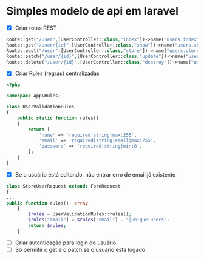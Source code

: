 # Simples modelo de api em laravel

- [x]  Criar rotas REST

```php
Route::get("/user",[UserController::class,"index"])->name("users.index");
Route::get("/user/{id}",[UserController::class,"show"])->name("users.show");
Route::post("/user",[UserController::class,"store"])->name("users.store");
Route::patch("/user/{id}",[UserController::class,"update"])->name("users.update");
Route::delete("/user/{id}",[UserController::class,"destroy"])->name("users.destroy");
```

- [x]  Criar Rules (regras) centralizadas

```php
<?php

namespace App\Rules;

class UserValidationRules
{
    public static function rules()
    {
        return [
            'name' => 'required|string|max:255',
            'email' => 'required|string|email|max:255',
            'password' => 'required|string|min:8',
        ];
    }
}

```

- [x]  Se o usuário está editando, não entrar erro de email já existente

```php
class StoreUserRequest extends FormRequest
{
...
public function rules(): array
    {
        $rules = UserValidationRules::rules();
        $rules["email"] = $rules["email"] . "|unique:users";
        return $rules;
    }
```

- [ ]  Criar autenticação para login do usuário
- [ ]  Só permitir o get e o patch se o usuario esta logado